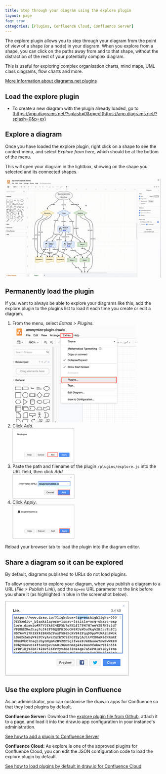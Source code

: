```yaml
---
title: Step through your diagram using the explore plugin
layout: page
faq: true
categories: [Plugins, Confluence Cloud, Confluence Server]
---
```


The explore plugin allows you to step through your diagram from the point of view of a shape (or a node) in your diagram. When you explore from a shape, you can click on the paths away from and to that shape, without the distraction of the rest of your potentially complex diagram.

This is useful for exploring complex organisation charts, mind maps, UML class diagrams, flow charts and more.

[More information about diagrams.net plugins](/doc/faq/plugins.html)

## Load the explore plugin

* To create a new diagram with the plugin already loaded, go to [https://app.diagrams.net/?splash=0&p=ex](https://app.diagrams.net/?splash=0&p=ex)

## Explore a diagram

Once you have loaded the explore plugin, right click on a shape to see the context menu, and select _Explore from here_, which should be at the bottom of the menu.

This will open your diagram in the lightbox, showing on the shape you selected and its connected shapes.

<img src="/assets/img/blog/explore-from-here.gif" width="600" alt="Using the explore plugin to step through a complex org chart">

## Permanently load the plugin

If you want to always be able to explore your diagrams like this, add the explore plugin to the plugins list to load it each time you create or edit a diagram.

1. From the menu, select _Extras > Plugins_.
<br /><img src="/assets/img/blog/extras-plugins.png" width="400" alt="Open the plugins list">
2. Click _Add_.
<br /><img src="/assets/img/blog/add-plugin.png" width="200" alt="Add a new plugin">
2. Paste the path and filename of the plugin ``/plugins/explore.js`` into the URL field, then click _Add_
<br /><img src="/assets/img/blog/add-explore-plugin.png" width="200" alt="Add the explore plugin">
3. Click _Apply_.
<br /><img src="/assets/img/blog/apply-add-explore-plugin.png" width="200" alt="Add the explore plugin">

Reload your browser tab to load the plugin into the diagram editor.

## Share a diagram so it can be explored

By default, diagrams published to URLs do not load plugins.

To allow someone to explore your diagram, when you publish a diagram to a URL (_File > Publish Link_), add the ``&p=ex`` URL parameter to the link before you share it (as highlighted in blue in the screenshot below).

<img src="/assets/img/blog/share-link-explore-plugin.png" width="400" alt="Share a link to your diagram and enable the explore plugin">

## Use the explore plugin in Confluence

As an administrator, you can customise the draw.io apps for Confluence so that they load plugins by default.

**Confluence Server:** Download the [explore plugin file from Github](https://github.com/jgraph/drawio/tree/master/src/main/webapp/plugins), attach it to a page, and load it into the draw.io app configuration in your instance's administration.

[See how to add a plugin to Confluence Server](/doc/faq/add-plugin-confluence-server.html)

**Confluence Cloud:** As explore is one of the approved plugins for Confluence Cloud, you can edit the JSON configuration code to load the explore plugin by default.

[See how to load plugins by default in draw.io for Confluence Cloud](/doc/faq/custom-plugins-confluence-cloud.html)
